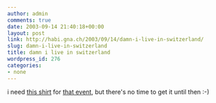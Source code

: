 ```yaml
---
author: admin
comments: true
date: 2003-09-14 21:40:18+00:00
layout: post
link: http://habi.gna.ch/2003/09/14/damn-i-live-in-switzerland/
slug: damn-i-live-in-switzerland
title: damn i live in switzerland
wordpress_id: 276
categories:
- none
---
```


i need [this shirt](http://www.thinkgeek.com/interests/oreilly/tshirts/5eb7/) for [that event](http://jukebox.radiox.ch:8080/spot/stories/526/), but there's no time to get it until then :-)
